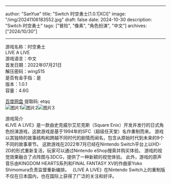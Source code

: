 
---
author: "SanYue"
title: "Switch 时空勇士[1.0.1|XCI]"
image: "/img/20241106183552.jpg"
draft: false
date: 2024-10-30
description: "Switch 时空勇士"
tags: ["冒险", "像素", "角色扮演", "中文"]
archives: ["2024/10/30"]

---

游戏名称：时空勇士   
LIVE A LIVE    
游戏语言：中文  
首发日期：2022年07月21日  
解压密码：wing515  
是否有金手指：是  
版本：1.0.1   
容量：4.6G

[百度网盘](https://pan.baidu.com/s/1fPp3NtiXIyReiiyceUDyYw) 提取码: etqq  
![图片1](/img/6737d0.jpg)![图片2](/img/c5502b.jpg)![图片3](/img/d9becc.jpg)  

游戏简介  
《LIVE A LIVE》是一款由史克威尔艾尼克斯（Square Enix）开发并发行的日式角色扮演游戏，这款游戏是基于1994年的SFC（超级任天堂）名作重制而来。 游戏以其独特的故事结构和跨越不同时代的剧情而闻名，包含从原始时代到未来的9个不同的故事章节。 这款游戏在2022年7月已经在Nintendo Switch平台上以HD-2D的形式重新复活，玩家可以通过Nintendo eShop搜索并购买体验。 游戏的视觉效果融合了点阵图与3DCG，提供了一种新颖的视觉体验。 此外，游戏的原声音乐由KINGDOM HEARTS系列和FINAL FANTASY XV的作曲家Yoko Shimomura负责监督重新编排。 《LIVE A LIVE》在Nintendo Switch上的重制版不仅在日本国内，也在国际上获得了广泛的关注和好评。
